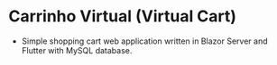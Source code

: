 # Carrinho Virtual (Virtual Cart)
* Simple shopping cart web application written in Blazor Server and Flutter with MySQL database. 
